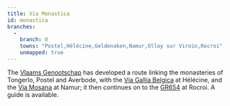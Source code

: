 ```yaml
---
title: Via Monastica
id: monastica
branches:
  -
    branch: 0
    towns: "Postel,Hélécine,Geldenaken,Namur,Olloy sur Viroin,Rocroi"
    unmapped: true
---
```


The [Vlaams Genootschap][0] has developed a route linking the monasteries of Tongerlo, Postel and Averbode, with the [Via Gallia Belgica][1] at Hélécine, and the [Via Mosana][2] at Namur; it then continues on to the [GR654][3] at Rocroi. A guide is available.

[0]: http://www.compostelagenootschap.be/default.aspx?id=512
[1]: belgica.html
[2]: mosana.html
[3]: reims.html